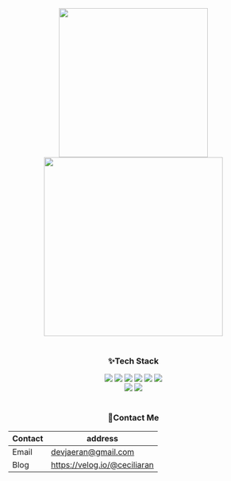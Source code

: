
<!--
**gitjaeran/gitjaeran** is a ✨ _special_ ✨ repository because its `README.md` (this file) appears on your GitHub profile.

Here are some ideas to get you started:

- 🔭 I’m currently working on ...
- 🌱 I’m currently learning ...
- 👯 I’m looking to collaborate on ...
- 🤔 I’m looking for help with ...
- 💬 Ask me about ...
- 📫 How to reach me: ...
- 😄 Pronouns: ...
- ⚡ Fun fact: ...
-->
<div align=center> 
<!--
### Jaeran's Front-end 2022 portfolio  
[Jaeran's Portfolio](https://verbena-fragrance-500.notion.site/54fdd965e82b45808fcfe0714c0bbefa)
-->
<img src="https://github-readme-stats.vercel.app/api/top-langs/?username=gitjaeran&theme=dracula&layout=compact" width="300px"> 
<img src="https://github-readme-stats.vercel.app/api?username=gitjaeran&theme=dracula&show_icons=true" width="360px">  
</br>   
</br>   

### ✨Tech Stack
<img src="https://img.shields.io/badge/html5-E34F26?style=for-the-badge&logo=html5&logoColor=white"> 
<img src="https://img.shields.io/badge/css-1572B6?style=for-the-badge&logo=css3&logoColor=white"> 
<img src="https://img.shields.io/badge/SASS-CC6699?style=for-the-badge&logo=SASS&logoColor=white">
<img src="https://img.shields.io/badge/javascript-F7DF1E?style=for-the-badge&logo=javascript&logoColor=black"> 
<img src="https://img.shields.io/badge/react-61DAFB?style=for-the-badge&logo=react&logoColor=black"> 
<img src="https://img.shields.io/badge/bootstrap-7952B3?style=for-the-badge&logo=bootstrap&logoColor=white">
</br>
<img src="https://img.shields.io/badge/node.js-339933?style=for-the-badge&logo=Node.js&logoColor=white"> <img src="https://img.shields.io/badge/mysql-4479A1?style=for-the-badge&logo=mysql&logoColor=white">
</br>   
</br>   
  
### 🎉Contact Me

| Contact | address |
| ------------ | ------------- |
| Email | devjaeran@gmail.com |
| Blog | https://velog.io/@ceciliaran |
</br>
</br>



</div>
